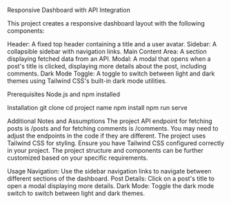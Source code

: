 Responsive Dashboard with API Integration

This project creates a responsive dashboard layout with the following components:

Header: A fixed top header containing a title and a user avatar.
Sidebar: A collapsible sidebar with navigation links.
Main Content Area: A section displaying fetched data from an API.
Modal: A modal that opens when a post's title is clicked, displaying more details about the post, including comments.
Dark Mode Toggle: A toggle to switch between light and dark themes using Tailwind CSS's built-in dark mode utilities.


Prerequisites
Node.js and npm installed

Installation
git clone <repository-url>
cd project name
npm install
npm run serve

Additional Notes and Assumptions
The project API endpoint for fetching posts is /posts and for fetching comments is /comments. You may need to adjust the endpoints in the code if they are different.
The project uses Tailwind CSS for styling. Ensure you have Tailwind CSS configured correctly in your project.
The project structure and components can be further customized based on your specific requirements.

Usage
Navigation: Use the sidebar navigation links to navigate between different sections of the dashboard.
Post Details: Click on a post's title to open a modal displaying more details.
Dark Mode: Toggle the dark mode switch to switch between light and dark themes.
